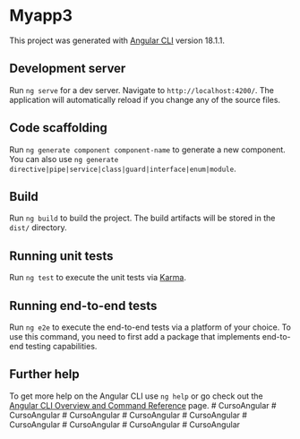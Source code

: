 # Myapp3

This project was generated with [Angular CLI](https://github.com/angular/angular-cli) version 18.1.1.

## Development server

Run `ng serve` for a dev server. Navigate to `http://localhost:4200/`. The application will automatically reload if you change any of the source files.

## Code scaffolding

Run `ng generate component component-name` to generate a new component. You can also use `ng generate directive|pipe|service|class|guard|interface|enum|module`.

## Build

Run `ng build` to build the project. The build artifacts will be stored in the `dist/` directory.

## Running unit tests

Run `ng test` to execute the unit tests via [Karma](https://karma-runner.github.io).

## Running end-to-end tests

Run `ng e2e` to execute the end-to-end tests via a platform of your choice. To use this command, you need to first add a package that implements end-to-end testing capabilities.

## Further help

To get more help on the Angular CLI use `ng help` or go check out the [Angular CLI Overview and Command Reference](https://angular.dev/tools/cli) page.
#   C u r s o A n g u l a r  
 #   C u r s o A n g u l a r  
 #   C u r s o A n g u l a r  
 #   C u r s o A n g u l a r  
 #   C u r s o A n g u l a r  
 #   C u r s o A n g u l a r  
 #   C u r s o A n g u l a r  
 #   C u r s o A n g u l a r  
 #   C u r s o A n g u l a r  
 
